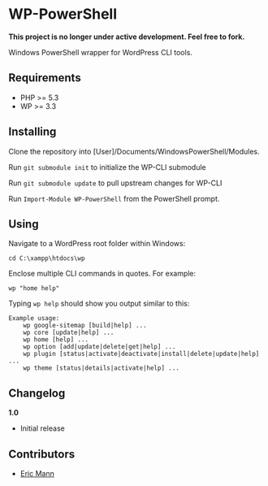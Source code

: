 WP-PowerShell
=============

**This project is no longer under active development. Feel free to fork.**

Windows PowerShell wrapper for WordPress CLI tools.

Requirements
------------

* PHP >= 5.3
* WP >= 3.3

Installing
----------

Clone the repository into [User]/Documents/WindowsPowerShell/Modules.

Run `git submodule init` to initialize the WP-CLI submodule

Run `git submodule update` to pull upstream changes for WP-CLI

Run `Import-Module WP-PowerShell` from the PowerShell prompt.

Using
-----

Navigate to a WordPress root folder within Windows:

```
cd C:\xampp\htdocs\wp
```

Enclose multiple CLI commands in quotes.  For example:

```
wp "home help"
```

Typing `wp help` should show you output similar to this:

```
Example usage:
	wp google-sitemap [build|help] ...
	wp core [update|help] ...
	wp home [help] ...
	wp option [add|update|delete|get|help] ...
	wp plugin [status|activate|deactivate|install|delete|update|help] ...
	wp theme [status|details|activate|help] ...
```

Changelog
---------------

**1.0**

- Initial release

Contributors
------------

- [Eric Mann](http://eamann.com)